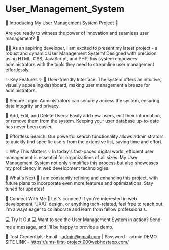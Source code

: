 # User_Management_System

🌟 Introducing My User Management System Project 🌟

Are you ready to witness the power of innovation and seamless user management? 🚀

👨‍💼 As an aspiring developer, I am excited to present my latest project - a robust and dynamic User Management System! Designed with precision using HTML, CSS, JavaScript, and PHP, this system empowers administrators with the tools they need to streamline user management effortlessly.

✨ Key Features ✨
🔹 User-friendly Interface: The system offers an intuitive, visually appealing dashboard, making user management a breeze for administrators.

🔹 Secure Login: Administrators can securely access the system, ensuring data integrity and privacy.

🔹 Add, Edit, and Delete Users: Easily add new users, edit their information, or remove them from the system. Keeping your user database up-to-date has never been easier.

🔹 Effortless Search: Our powerful search functionality allows administrators to quickly find specific users from the extensive list, saving time and effort.

💡 Why This Matters 💡
In today's fast-paced digital world, efficient user management is essential for organizations of all sizes. My User Management System not only simplifies this process but also showcases my proficiency in web development technologies.

🚀 What's Next 🚀
I am constantly refining and enhancing this project, with future plans to incorporate even more features and optimizations. Stay tuned for updates!

👥 Connect With Me 👥
Let's connect! If you're interested in web development, UX/UI design, or anything tech-related, feel free to reach out. I'm always eager to collaborate and learn from fellow professionals.

💻 Try It Out 💻
Want to see the User Management System in action? Send me a message, and I'll be happy to provide a demo.

📧 Test Credentials: Email - admin@gmail.com | Password - admin
DEMO SITE LINK - https://ums-first-project.000webhostapp.com/
